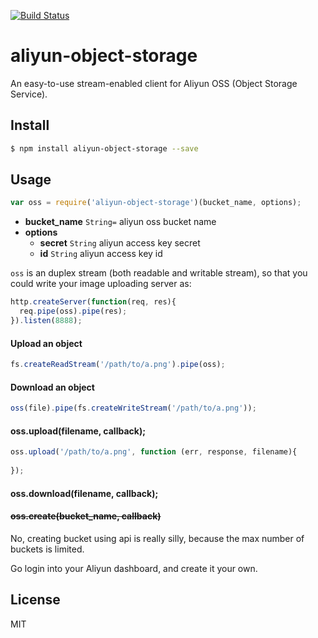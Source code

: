 [![Build Status](https://travis-ci.org/kaelzhang/node-aliyun-object-storage.svg?branch=master)](https://travis-ci.org/kaelzhang/node-aliyun-object-storage)
<!-- optional npm version
[![NPM version](https://badge.fury.io/js/aliyun-object-storage.svg)](http://badge.fury.io/js/aliyun-object-storage)
-->
<!-- optional npm downloads
[![npm module downloads per month](http://img.shields.io/npm/dm/aliyun-object-storage.svg)](https://www.npmjs.org/package/aliyun-object-storage)
-->
<!-- optional dependency status
[![Dependency Status](https://david-dm.org/kaelzhang/node-aliyun-object-storage.svg)](https://david-dm.org/kaelzhang/node-aliyun-object-storage)
-->

# aliyun-object-storage

An easy-to-use stream-enabled client for Aliyun OSS (Object Storage Service).

## Install

```sh
$ npm install aliyun-object-storage --save
```

## Usage

```js
var oss = require('aliyun-object-storage')(bucket_name, options);
```

- **bucket_name** `String=` aliyun oss bucket name
- **options**
  - **secret** `String` aliyun access key secret
  - **id** `String` aliyun access key id

`oss` is an duplex stream (both readable and writable stream), so that you could write your image uploading server as:

```js
http.createServer(function(req, res){
  req.pipe(oss).pipe(res);
}).listen(8888);
```

#### Upload an object

```js
fs.createReadStream('/path/to/a.png').pipe(oss);
```

#### Download an object

```js
oss(file).pipe(fs.createWriteStream('/path/to/a.png'));
```

#### oss.upload(filename, callback);

```js
oss.upload('/path/to/a.png', function (err, response, filename){
  
});
```

#### oss.download(filename, callback);

#### <strike>oss.create(bucket_name, callback)</strike>

No, creating bucket using api is really silly, because the max number of buckets is limited. 

Go login into your Aliyun dashboard, and create it your own.


## License

MIT
